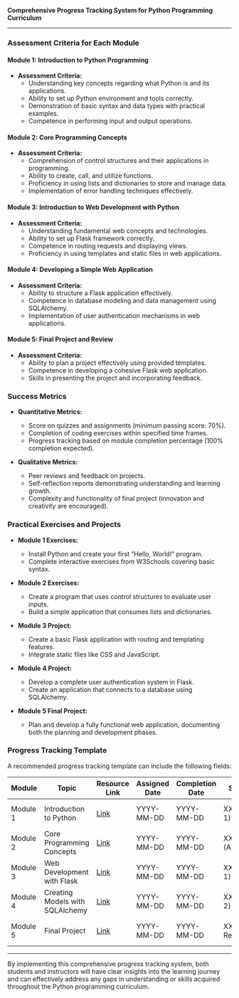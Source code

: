 **Comprehensive Progress Tracking System for Python Programming Curriculum**

---

### Assessment Criteria for Each Module

#### Module 1: Introduction to Python Programming
- **Assessment Criteria:**
  - Understanding key concepts regarding what Python is and its applications.
  - Ability to set up Python environment and tools correctly.
  - Demonstration of basic syntax and data types with practical examples.
  - Competence in performing input and output operations.

#### Module 2: Core Programming Concepts
- **Assessment Criteria:**
  - Comprehension of control structures and their applications in programming.
  - Ability to create, call, and utilize functions.
  - Proficiency in using lists and dictionaries to store and manage data.
  - Implementation of error handling techniques effectively.

#### Module 3: Introduction to Web Development with Python
- **Assessment Criteria:**
  - Understanding fundamental web concepts and technologies.
  - Ability to set up Flask framework correctly.
  - Competence in routing requests and displaying views.
  - Proficiency in using templates and static files in web applications.

#### Module 4: Developing a Simple Web Application
- **Assessment Criteria:**
  - Ability to structure a Flask application effectively.
  - Competence in database modeling and data management using SQLAlchemy.
  - Implementation of user authentication mechanisms in web applications.

#### Module 5: Final Project and Review
- **Assessment Criteria:**
  - Ability to plan a project effectively using provided templates.
  - Competence in developing a cohesive Flask web application.
  - Skills in presenting the project and incorporating feedback.

### Success Metrics
- **Quantitative Metrics:**
  - Score on quizzes and assignments (minimum passing score: 70%).
  - Completion of coding exercises within specified time frames.
  - Progress tracking based on module completion percentage (100% completion expected).

- **Qualitative Metrics:**
  - Peer reviews and feedback on projects.
  - Self-reflection reports demonstrating understanding and learning growth.
  - Complexity and functionality of final project (innovation and creativity are encouraged).

### Practical Exercises and Projects
- **Module 1 Exercises:**
  - Install Python and create your first “Hello, World!” program.
  - Complete interactive exercises from W3Schools covering basic syntax.

- **Module 2 Exercises:**
  - Create a program that uses control structures to evaluate user inputs.
  - Build a simple application that consumes lists and dictionaries.

- **Module 3 Project:**
  - Create a basic Flask application with routing and templating features.
  - Integrate static files like CSS and JavaScript.

- **Module 4 Project:**
  - Develop a complete user authentication system in Flask.
  - Create an application that connects to a database using SQLAlchemy.

- **Module 5 Final Project:**
  - Plan and develop a fully functional web application, documenting both the planning and development phases.

### Progress Tracking Template
A recommended progress tracking template can include the following fields:

| Module  | Topic                         | Resource Link | Assigned Date | Completion Date | Score (%)      | Comments                         |
|---------|-------------------------------|----------------|----------------|------------------|----------------|----------------------------------|
| Module 1| Introduction to Python        | [Link](https://www.python.org/doc/av/#!what-is-python) | YYYY-MM-DD     | YYYY-MM-DD      | XX% (Quiz 1)| Good exploration on syntax       |
| Module 2| Core Programming Concepts      | [Link](https://www.sololearn.com/Course/Python/)   | YYYY-MM-DD     | YYYY-MM-DD      | XX% (Assignment)| Needs improvement in functions   |
| Module 3| Web Development with Flask    | [Link](https://flask.palletsprojects.com/en/2.0.x/quickstart/) | YYYY-MM-DD    | YYYY-MM-DD      | XX% (Project 1)| Good use of templates            |
| Module 4| Creating Models with SQLAlchemy| [Link](https://docs.sqlalchemy.org/en/14/orm/tutorial.html)| YYYY-MM-DD    | YYYY-MM-DD      | XX% (Project 2)| Consider optimizing queries      |
| Module 5| Final Project                 | [Link](https://www.youtube.com/watch?v=Z1RJmh_OqeA) | YYYY-MM-DD     | YYYY-MM-DD      | XX% (Final Review)| Excellent project presentation   |

--- 

By implementing this comprehensive progress tracking system, both students and instructors will have clear insights into the learning journey and can effectively address any gaps in understanding or skills acquired throughout the Python programming curriculum.